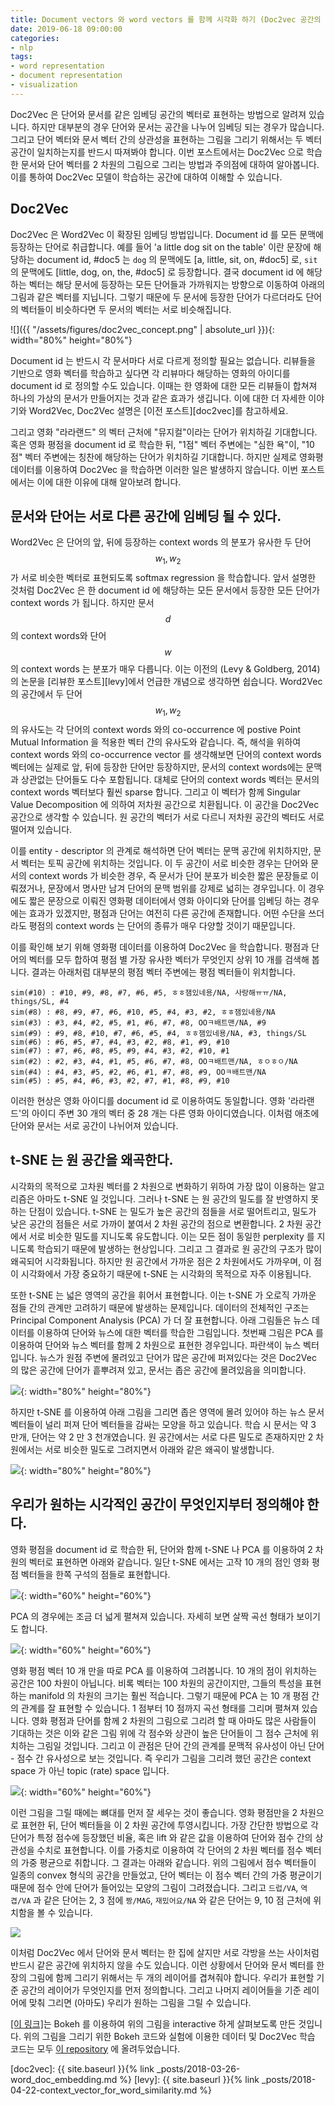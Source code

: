 ```yaml
---
title: Document vectors 와 word vectors 를 함께 시각화 하기 (Doc2vec 공간의 이해)
date: 2019-06-18 09:00:00
categories:
- nlp
tags:
- word representation
- document representation
- visualization
---
```


Doc2Vec 은 단어와 문서를 같은 임베딩 공간의 벡터로 표현하는 방법으로 알려져 있습니다. 하지만 대부분의 경우 단어와 문서는 공간을 나누어 임베딩 되는 경우가 많습니다. 그리고 단어 벡터와 문서 벡터 간의 상관성을 표현하는 그림을 그리기 위해서는 두 벡터 공간이 일치하는지를 반드시 따져봐야 합니다. 이번 포스트에서는 Doc2Vec 으로 학습한 문서와 단어 벡터를 2 차원의 그림으로 그리는 방법과 주의점에 대하여 알아봅니다. 이를 통하여 Doc2Vec 모델이 학습하는 공간에 대하여 이해할 수 있습니다.

## Doc2Vec

Doc2Vec 은 Word2Vec 이 확장된 임베딩 방법입니다. Document id 를 모든 문맥에 등장하는 단어로 취급합니다. 예를 들어 'a little dog sit on the table' 이란 문장에 해당하는 document id, #doc5 는 `dog` 의 문맥에도 [a, little, sit, on, #doc5] 로, `sit` 의 문맥에도 [little, dog, on, the, #doc5] 로 등장합니다. 결국 document id 에 해당하는 벡터는 해당 문서에 등장하는 모든 단어들과 가까워지는 방향으로 이동하여 아래의 그림과 같은 벡터를 지닙니다. 그렇기 때문에 두 문서에 등장한 단어가 다르더라도 단어의 벡터들이 비슷하다면 두 문서의 벡터는 서로 비슷해집니다. 

![]({{ "/assets/figures/doc2vec_concept.png" | absolute_url }}){: width="80%" height="80%"}

Document id 는 반드시 각 문서마다 서로 다르게 정의할 필요는 없습니다. 리뷰들을 기반으로 영화 벡터를 학습하고 싶다면 각 리뷰마다 해당하는 영화의 아이디를 document id 로 정의할 수도 있습니다. 이때는 한 영화에 대한 모든 리뷰들이 합쳐져 하나의 가상의 문서가 만들어지는 것과 같은 효과가 생깁니다. 이에 대한 더 자세한 이야기와 Word2Vec, Doc2Vec 설명은 [이전 포스트][doc2vec]를 참고하세요.

그리고 영화 "라라랜드" 의 벡터 근처에 "뮤지컬"이라는 단어가 위치하길 기대합니다. 혹은 영화 평점을 document id 로 학습한 뒤, "1점" 벡터 주변에는 "심한 욕"이, "10점" 벡터 주변에는 칭찬에 해당하는 단어가 위치하길 기대합니다. 하지만 실제로 영화평 데이터를 이용하여 Doc2Vec 을 학습하면 이러한 일은 발생하지 않습니다. 이번 포스트에서는 이에 대한 이유에 대해 알아보려 합니다.

## 문서와 단어는 서로 다른 공간에 임베딩 될 수 있다.

Word2Vec 은 단어의 앞, 뒤에 등장하는 context words 의 분포가 유사한 두 단어 $$w_1, w_2$$ 가 서로 비슷한 벡터로 표현되도록 softmax regression 을 학습합니다. 앞서 설명한 것처럼 Doc2Vec 은 한 document id 에 해당하는 모든 문서에서 등장한 모든 단어가 context words 가 됩니다. 하지만 문서 $$d$$ 의 context words와 단어 $$w$$ 의 context words 는 분포가 매우 다릅니다. 이는 이전의 (Levy & Goldberg, 2014) 의 논문을 [리뷰한 포스트][levy]에서 언급한 개념으로 생각하면 쉽습니다. Word2Vec 의 공간에서 두 단어 $$w_1, w_2$$ 의 유사도는 각 단어의 context words 와의 co-occurrence 에 postive Point Mutual Information 을 적용한 벡터 간의 유사도와 같습니다. 즉, 해석을 위하여 context words 와의 co-occurrence vector 를 생각해보면 단어의 context words 벡터에는 실제로 앞, 뒤에 등장한 단어만 등장하지만, 문서의 context words에는 문맥과 상관없는 단어들도 다수 포함됩니다. 대체로 단어의 context words 벡터는 문서의 context words 벡터보다 훨씬 sparse 합니다. 그리고 이 벡터가 함께 Singular Value Decomposition 에 의하여 저차원 공간으로 치환됩니다. 이 공간을 Doc2Vec 공간으로 생각할 수 있습니다. 원 공간의 벡터가 서로 다르니 저차원 공간의 벡터도 서로 떨어져 있습니다.

이를 entity - descriptor 의 관계로 해석하면 단어 벡터는 문맥 공간에 위치하지만, 문서 벡터는 토픽 공간에 위치하는 것입니다. 이 두 공간이 서로 비슷한 경우는 단어와 문서의 context words 가 비슷한 경우, 즉 문서가 단어 분포가 비슷한 짧은 문장들로 이뤄졌거나, 문장에서 명사만 남겨 단어의 문맥 범위를 강제로 넓히는 경우입니다. 이 경우에도 짧은 문장으로 이뤄진 영화평 데이터에서 영화 아이디와 단어를 임베딩 하는 경우에는 효과가 있겠지만, 평점과 단어는 여전히 다른 공간에 존재합니다. 어떤 수단을 쓰더라도 평점의 context words 는 단어의 종류가 매우 다양할 것이기 때문입니다.

이를 확인해 보기 위해 영화평 데이터를 이용하여 Doc2Vec 을 학습합니다. 평점과 단어의 벡터를 모두 합하여 평점 별 가장 유사한 벡터가 무엇인지 상위 10 개를 검색해 봅니다. 결과는 아래처럼 대부분의 평점 벡터 주변에는 평점 벡터들이 위치합니다.

```
sim(#10) : #10, #9, #8, #7, #6, #5, ㅎㅎ잼있네용/NA, 사랑해ㅠㅠ/NA, things/SL, #4
sim(#8) : #8, #9, #7, #6, #10, #5, #4, #3, #2, ㅎㅎ잼있네용/NA
sim(#3) : #3, #4, #2, #5, #1, #6, #7, #8, OOㅋ배트맨/NA, #9
sim(#9) : #9, #8, #10, #7, #6, #5, #4, ㅎㅎ잼있네용/NA, #3, things/SL
sim(#6) : #6, #5, #7, #4, #3, #2, #8, #1, #9, #10
sim(#7) : #7, #6, #8, #5, #9, #4, #3, #2, #10, #1
sim(#2) : #2, #3, #4, #1, #5, #6, #7, #8, OOㅋ배트맨/NA, ㅎㅇㅎㅇ/NA
sim(#4) : #4, #3, #5, #2, #6, #1, #7, #8, #9, OOㅋ배트맨/NA
sim(#5) : #5, #4, #6, #3, #2, #7, #1, #8, #9, #10
```

이러한 현상은 영화 아이디를 document id 로 이용하여도 동일합니다. 영화 '라라랜드'의 아이디 주변 30 개의 벡터 중 28 개는 다른 영화 아이디였습니다. 이처럼 애초에 단어와 문서는 서로 공간이 나뉘어져 있습니다.

## t-SNE 는 원 공간을 왜곡한다.

시각화의 목적으로 고차원 벡터를 2 차원으로 변화하기 위하여 가장 많이 이용하는 알고리즘은 아마도 t-SNE 일 것입니다. 그러나 t-SNE 는 원 공간의 밀도를 잘 반영하지 못하는 단점이 있습니다. t-SNE 는 밀도가 높은 공간의 점들을 서로 떨어트리고, 밀도가 낮은 공간의 점들은 서로 가까이 붙여서 2 차원 공간의 점으로 변환합니다. 2 차원 공간에서 서로 비슷한 밀도를 지니도록 유도합니다. 이는 모든 점이 동일한 perplexity 를 지니도록 학습되기 때문에 발생하는 현상입니다. 그리고 그 결과로 원 공간의 구조가 많이 왜곡되어 시각화됩니다. 하지만 원 공간에서 가까운 점은 2 차원에서도 가까우며, 이 점이 시각화에서 가장 중요하기 때문에 t-SNE 는 시각화의 목적으로 자주 이용됩니다.

또한 t-SNE 는 넓은 영역의 공간을 휘어서 표현합니다. 이는 t-SNE 가 오로직 가까운 점들 간의 관계만 고려하기 때문에 발생하는 문제입니다. 데이터의 전체적인 구조는 Principal Component Analysis (PCA) 가 더 잘 표현합니다. 아래 그림들은 뉴스 데이터를 이용하여 단어와 뉴스에 대한 벡터를 학습한 그림입니다. 첫번째 그림은 PCA 를 이용하여 단어와 뉴스 벡터를 함께 2 차원으로 표현한 경우입니다. 파란색이 뉴스 벡터입니다. 뉴스가 원점 주변에 몰려있고 단어가 많은 공간에 퍼져있다는 것은 Doc2Vec 의 많은 공간에 단어가 흩뿌려져 있고, 문서는 좁은 공간에 몰려있음을 의미합니다.

![](https://github.com/lovit/joint_visualization_of_words_and_docs/raw/master/figures/joint_visualization_news_word_pca.png){: width="80%" height="80%"}

하지만 t-SNE 를 이용하여 아래 그림을 그리면 좁은 영역에 몰려 있어야 하는 뉴스 문서 벡터들이 널리 퍼져 단어 벡터들을 감싸는 모양을 하고 있습니다. 학습 시 문서는 약 3 만개, 단어는 약 2 만 3 천개였습니다. 원 공간에서는 서로 다른 밀도로 존재하지만 2 차원에서는 서로 비슷한 밀도로 그려지면서 아래와 같은 왜곡이 발생합니다.

![](https://github.com/lovit/joint_visualization_of_words_and_docs/raw/master/figures/joint_visualization_news_word_tsne.png){: width="80%" height="80%"}

## 우리가 원하는 시각적인 공간이 무엇인지부터 정의해야 한다.

영화 평점을 document id 로 학습한 뒤, 단어와 함께 t-SNE 나 PCA 를 이용하여 2 차원의 벡터로 표현하면 아래와 같습니다. 일단 t-SNE 에서는 고작 10 개의 점인 영화 평점 벡터들을 한쪽 구석의 점들로 표현합니다.

![](https://github.com/lovit/joint_visualization_of_words_and_docs/raw/master/figures/joint_visualization_rate_word_tsne.png){: width="60%" height="60%"}

PCA 의 경우에는 조금 더 넓게 펼쳐져 있습니다. 자세히 보면 살짝 곡선 형태가 보이기도 합니다.

![](https://github.com/lovit/joint_visualization_of_words_and_docs/raw/master/figures/joint_visualization_rate_word_pca.png){: width="60%" height="60%"}

영화 평점 벡터 10 개 만을 따로 PCA 를 이용하여 그려봅니다. 10 개의 점이 위치하는 공간은 100 차원이 아닙니다. 비록 벡터는 100 차원의 공간이지만, 그들의 특성을 표현하는 manifold 의 차원의 크기는 훨씬 적습니다. 그렇기 때문에 PCA 는 10 개 평점 간의 관계를 잘 표현할 수 있습니다. 1 점부터 10 점까지 곡선 형태를 그리며 펼쳐져 있습니다. 영화 평점과 단어를 함께 2 차원의 그림으로 그리려 할 때 아마도 많은 사람들이 기대하는 것은 이와 같은 그림 위에 각 점수와 상관이 높은 단어들이 그 점수 근처에 위치하는 그림일 것입니다. 그리고 이 관점은 단어 간의 관계를 문맥적 유사성이 아닌 단어 - 점수 간 유사성으로 보는 것입니다. 즉 우리가 그림을 그리려 했던 공간은 context space 가 아닌 topic (rate) space 입니다.

![](https://github.com/lovit/joint_visualization_of_words_and_docs/raw/master/figures/joint_visualization_rate_pca.png){: width="60%" height="60%"}

이런 그림을 그릴 때에는 뼈대를 먼저 잘 세우는 것이 좋습니다. 영화 평점만을 2 차원으로 표현한 뒤, 단어 벡터들을 이 2 차원 공간에 투영시킵니다. 가장 간단한 방법으로 각 단어가 특정 점수에 등장했던 비율, 혹은 lift 와 같은 값을 이용하여 단어와 점수 간의 상관성을 수치로 표현합니다. 이를 가중치로 이용하여 각 단어의 2 차원 벡터를 점수 벡터의 가중 평균으로 취합니다. 그 결과는 아래와 같습니다. 위의 그림에서 점수 벡터들이 일종의 convex 형식의 공간을 만들었고, 단어 벡터는 이 점수 벡터 간의 가중 평균이기 때문에 점수 안에 단어가 들어있는 모양의 그림이 그려졌습니다. 그리고 `드럽/VA`, `역겹/VA` 과 같은 단어는 2, 3 점에 `짱/MAG`, `재밌어요/NA` 와 같은 단어는 9, 10 점 근처에 위치함을 볼 수 있습니다.

![](https://github.com/lovit/joint_visualization_of_words_and_docs/raw/master/figures/joint_visualization_rate_word_pca_affinity.png)

이처럼 Doc2Vec 에서 단어와 문서 벡터는 한 집에 살지만 서로 각방을 쓰는 사이처럼 반드시 같은 공간에 위치하지 않을 수도 있습니다. 이런 상황에서 단어와 문서 벡터를 한 장의 그림에 함께 그리기 위해서는 두 개의 레이어를 겹쳐줘야 합니다. 우리가 표현할 기준 공간의 레이어가 무엇인지를 먼저 정의합니다. 그리고 나머지 레이어들을 기준 레이어에 맞춰 그리면 (아마도) 우리가 원하는 그림을 그릴 수 있습니다.

<a href="https://raw.githubusercontent.com/lovit/joint_visualization_of_words_and_docs/master/demo/joint_visualization_word_doc_movie_pca_affinity.html" download>[이 링크]</a>는 Bokeh 를 이용하여 위의 그림을 interactive 하게 살펴보도록 만든 것입니다. 위의 그림을 그리기 위한 Bokeh 코드와 실험에 이용한 데이터 및 Doc2Vec 학습 코드는 모두 [이 repository][git] 에 올려두었습니다. 

[git]: https://github.com/lovit/joint_visualization_of_words_and_docs/

<div id="contents"></div>

<script src="https://code.jquery.com/jquery-3.2.1.min.js" integrity="sha256-hwg4gsxgFZhOsEEamdOYGBf13FyQuiTwlAQgxVSNgt4=" crossorigin="anonymous"></script>
<script type="text/javascript">
      $(document).ready(function(){
         $("#contents").load("https://raw.githubusercontent.com/lovit/lovit.github.io/master/assets/resources/joint_visualization_word_doc_movie_pca_affinity.html")
      });
</script>

[doc2vec]: {{ site.baseurl }}{% link _posts/2018-03-26-word_doc_embedding.md %}
[levy]: {{ site.baseurl }}{% link _posts/2018-04-22-context_vector_for_word_similarity.md %}
